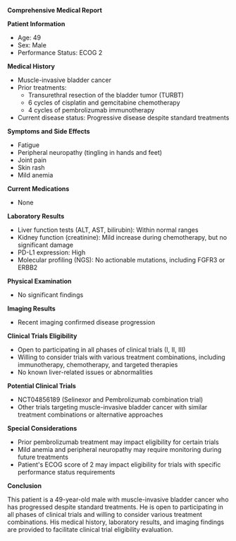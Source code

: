 **Comprehensive Medical Report**

**Patient Information**

* Age: 49
* Sex: Male
* Performance Status: ECOG 2

**Medical History**

* Muscle-invasive bladder cancer
* Prior treatments:
	+ Transurethral resection of the bladder tumor (TURBT)
	+ 6 cycles of cisplatin and gemcitabine chemotherapy
	+ 4 cycles of pembrolizumab immunotherapy
* Current disease status: Progressive disease despite standard treatments

**Symptoms and Side Effects**

* Fatigue
* Peripheral neuropathy (tingling in hands and feet)
* Joint pain
* Skin rash
* Mild anemia

**Current Medications**

* None

**Laboratory Results**

* Liver function tests (ALT, AST, bilirubin): Within normal ranges
* Kidney function (creatinine): Mild increase during chemotherapy, but no significant damage
* PD-L1 expression: High
* Molecular profiling (NGS): No actionable mutations, including FGFR3 or ERBB2

**Physical Examination**

* No significant findings

**Imaging Results**

* Recent imaging confirmed disease progression

**Clinical Trials Eligibility**

* Open to participating in all phases of clinical trials (I, II, III)
* Willing to consider trials with various treatment combinations, including immunotherapy, chemotherapy, and targeted therapies
* No known liver-related issues or abnormalities

**Potential Clinical Trials**

* NCT04856189 (Selinexor and Pembrolizumab combination trial)
* Other trials targeting muscle-invasive bladder cancer with similar treatment combinations or alternative approaches

**Special Considerations**

* Prior pembrolizumab treatment may impact eligibility for certain trials
* Mild anemia and peripheral neuropathy may require monitoring during future treatments
* Patient's ECOG score of 2 may impact eligibility for trials with specific performance status requirements

**Conclusion**

This patient is a 49-year-old male with muscle-invasive bladder cancer who has progressed despite standard treatments. He is open to participating in all phases of clinical trials and willing to consider various treatment combinations. His medical history, laboratory results, and imaging findings are provided to facilitate clinical trial eligibility evaluation.